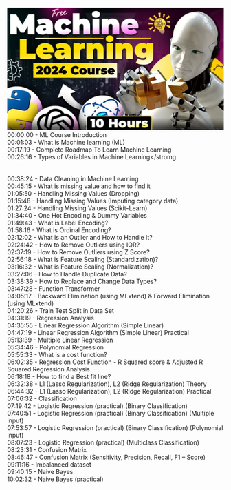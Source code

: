 <img src="WsCube Tech.jpg" alt="Machine Learning 2024 Course"><br>
00:00:00 - ML Course Introduction <br>
00:01:03 - What is Machine learning (ML) <br>
00:17:19 - Complete Roadmap To Learn Machine Learning <br>
00:26:16 - <stromg>Types of Variables in Machine Learning</stromg <br>
<br><br>
00:38:24 - Data Cleaning in Machine Learning <br>
00:45:15 - What is missing value and how to find it <br>
01:05:50 - Handling Missing Values (Dropping) <br>
01:15:48 - Handling Missing Values (Imputing category data) <br>
01:27:24 - Handling Missing Values (Scikit-Learn) <br>
01:34:40 - One Hot Encoding & Dummy Variables <br>
01:49:43 - What is Label Encoding? <br>
01:58:16 - What is Ordinal Encoding? <br>
02:12:02 - What is an Outlier and How to Handle It? <br>
02:24:42 - How to Remove Outliers using IQR? <br>
02:37:19 - How to Remove Outliers using Z Score? <br>
02:56:18 - What is Feature Scaling (Standardization)? <br>
03:16:32 - What is Feature Scaling (Normalization)? <br>
03:27:06 - How to Handle Duplicate Data? <br>
03:38:39 - How to Replace and Change Data Types? <br>
03:47:28 - Function Transformer <br>
04:05:17 - Backward Elimination (using MLxtend) & Forward Elimination (using MLxtend) <br>
04:20:26 - Train Test Split in Data Set <br>
04:31:19 - Regression Analysis <br>
04:35:55 - Linear Regression Algorithm (Simple Linear) <br>
04:47:19 - Linear Regression Algorithm (Simple Linear) Practical <br>
05:13:39 - Multiple Linear Regression <br>
05:34:46 - Polynomial Regression <br>
05:55:33 - What is a cost function? <br>
06:02:35 - Regression Cost Function - R Squared score & Adjusted R Squared Regression Analysis <br>
06:18:18 - How to find a Best fit line? <br>
06:32:38 - L1 (Lasso Regularization), L2 (Ridge Regularization) Theory <br>
06:44:32 - L1 (Lasso Regularization), L2 (Ridge Regularization) Practical <br>
07:06:32 - Classification <br>
07:19:42 - Logistic Regression (practical) (Binary Classification) <br>
07:40:51 - Logistic Regression (practical) (Binary Classification) (Multiple input) <br>
07:53:57 - Logistic Regression (practical) (Binary Classification) (Polynomial input) <br>
08:07:23 - Logistic Regression (practical) (Multiclass Classification) <br>
08:23:31 - Confusion Matrix <br>
08:46:47 - Confusion Matrix (Sensitivity, Precision, Recall, F1 – Score) <br>
09:11:16 - Imbalanced dataset <br>
09:40:15 - Naive Bayes <br>
10:02:32 - Naive Bayes (practical) <br>
